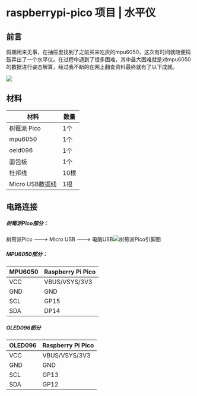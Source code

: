 # raspberrypi-pico 项目 | 水平仪

## 前言

假期闲来无事，在抽屉里找到了之前买来吃灰的mpu6050，这次有时间就随便捣鼓弄出了一个水平仪。在过程中遇到了很多困难，其中最大困难就是对mpu6050的数据进行姿态解算，经过我不断的在网上翻查资料最终就有了以下成就。

![](http://beisent.com/img/raspberrypi/pico/mpu6050.gif)

## 材料

| 材料            | 数量 |
| --------------- | ---- |
| 树莓派 Pico     | 1个  |
| mpu6050         | 1个  |
| oeld096         | 1个  |
| 面包板          | 1个  |
| 杜邦线          | 10根 |
| Micro USB数据线 | 1根  |

## 电路连接

##### 树莓派Pico部分：

树莓派Pico ---> Micro USB ---> 电脑USB![树莓派Pico引脚图](http://beisent.com/img/raspberrypi/pico/pico_pinout.png)

##### MPU6050部分：

| MPU6050 | Raspberry Pi Pico |
| ------- | ----------------- |
| VCC     | VBUS/VSYS/3V3     |
| GND     | GND               |
| SCL     | GP15              |
| SDA     | DP14              |

##### OLED096部分

| OLED096 | Raspberry Pi Pico |
| ------- | ----------------- |
| VCC     | VBUS/VSYS/3V3     |
| GND     | GND               |
| SCL     | GP13              |
| SDA     | GP12              |
